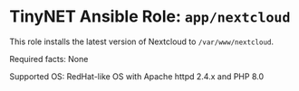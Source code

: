 # TinyNET Ansible Role: `app/nextcloud`

This role installs the latest version of Nextcloud to `/var/www/nextcloud`.

Required facts: None

Supported OS: RedHat-like OS with Apache httpd 2.4.x and PHP 8.0
